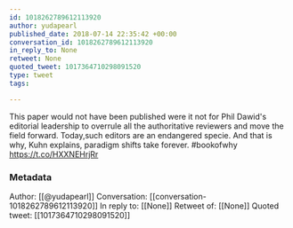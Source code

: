```yaml
---
id: 1018262789612113920
author: yudapearl
published_date: 2018-07-14 22:35:42 +00:00
conversation_id: 1018262789612113920
in_reply_to: None
retweet: None
quoted_tweet: 1017364710298091520
type: tweet
tags:

---
```


This paper would not have been published were it not for Phil Dawid's
editorial leadership to overrule all the authoritative reviewers and move the field forward. Today,such editors are an endangered specie. And that is why, Kuhn
explains, paradigm shifts take forever. #bookofwhy https://t.co/HXXNEHrjRr

### Metadata

Author: [[@yudapearl]]
Conversation: [[conversation-1018262789612113920]]
In reply to: [[None]]
Retweet of: [[None]]
Quoted tweet: [[1017364710298091520]]
